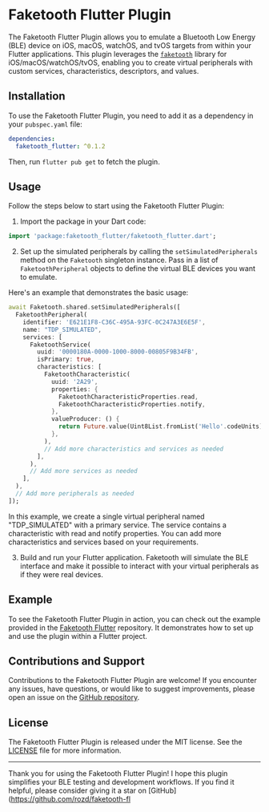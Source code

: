# Faketooth Flutter Plugin

The Faketooth Flutter Plugin allows you to emulate a Bluetooth Low Energy (BLE) device on iOS, macOS, watchOS, and tvOS targets from within your Flutter applications. This plugin leverages the [`faketooth`](https://github.com/rozd/faketooth) library for iOS/macOS/watchOS/tvOS, enabling you to create virtual peripherals with custom services, characteristics, descriptors, and values.

## Installation

To use the Faketooth Flutter Plugin, you need to add it as a dependency in your `pubspec.yaml` file:

```yaml
dependencies:
  faketooth_flutter: ^0.1.2
```

Then, run `flutter pub get` to fetch the plugin.

## Usage

Follow the steps below to start using the Faketooth Flutter Plugin:

1. Import the package in your Dart code:

```dart
import 'package:faketooth_flutter/faketooth_flutter.dart';
```

2. Set up the simulated peripherals by calling the `setSimulatedPeripherals` method on the `Faketooth` singleton instance. Pass in a list of `FaketoothPeripheral` objects to define the virtual BLE devices you want to emulate.

Here's an example that demonstrates the basic usage:

```dart
await Faketooth.shared.setSimulatedPeripherals([
  FaketoothPeripheral(
    identifier: 'E621E1F8-C36C-495A-93FC-0C247A3E6E5F',
    name: "TDP_SIMULATED",
    services: [
      FaketoothService(
        uuid: '0000180A-0000-1000-8000-00805F9B34FB',
        isPrimary: true,
        characteristics: [
          FaketoothCharacteristic(
            uuid: '2A29',
            properties: {
              FaketoothCharacteristicProperties.read,
              FaketoothCharacteristicProperties.notify,
            },
            valueProducer: () {
              return Future.value(Uint8List.fromList('Hello'.codeUnits));
            },
          ),
          // Add more characteristics and services as needed
        ],
      ),
      // Add more services as needed
    ],
  ),
  // Add more peripherals as needed
]);
```

In this example, we create a single virtual peripheral named "TDP_SIMULATED" with a primary service. The service contains a characteristic with read and notify properties. You can add more characteristics and services based on your requirements.

3. Build and run your Flutter application. Faketooth will simulate the BLE interface and make it possible to interact with your virtual peripherals as if they were real devices.

## Example

To see the Faketooth Flutter Plugin in action, you can check out the example provided in the [Faketooth Flutter](https://github.com/rozd/faketooth-flutter/tree/master/example) repository. It demonstrates how to set up and use the plugin within a Flutter project.

## Contributions and Support

Contributions to the Faketooth Flutter Plugin are welcome! If you encounter any issues, have questions, or would like to suggest improvements, please open an issue on the [GitHub repository](https://github.com/rozd/faketooth-flutter).

## License

The Faketooth Flutter Plugin is released under the MIT license. See the [LICENSE](https://github.com/rozd/faketooth-flutter/blob/main/LICENSE) file for more information.

---

Thank you for using the Faketooth Flutter Plugin! I hope this plugin simplifies your BLE testing and development workflows. If you find it helpful, please consider giving it a star on [GitHub](https://github.com/rozd/faketooth-fl
